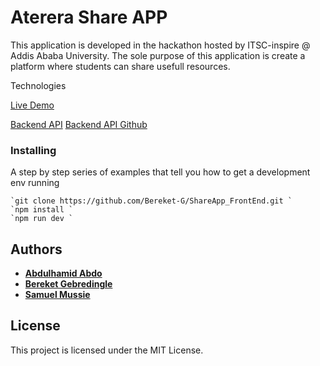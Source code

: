 # Aterera Share APP 

This application is developed in the hackathon hosted by ITSC-inspire @ Addis Ababa University. The sole purpose of this 
application is create a platform where students can share usefull resources. 


Technologies


[Live Demo](https://mydu.herokuapp.com/#/)


[Backend API](https://aterera.herokuapp.com/explorer/)
[Backend API Github ](https://github.com/Bereket-G/ShareAPP_API)


### Installing

A step by step series of examples that tell you how to get a development env running

    `git clone https://github.com/Bereket-G/ShareApp_FrontEnd.git `
    `npm install `
    `npm run dev `
    

## Authors

* **[Abdulhamid Abdo](https://github.com/PurpleBooth)** 
* **[Bereket Gebredingle](https://github.com/mahmai)** 
* **[Samuel Mussie](https://github.com/samu-el)** 

## License

This project is licensed under the MIT License.


